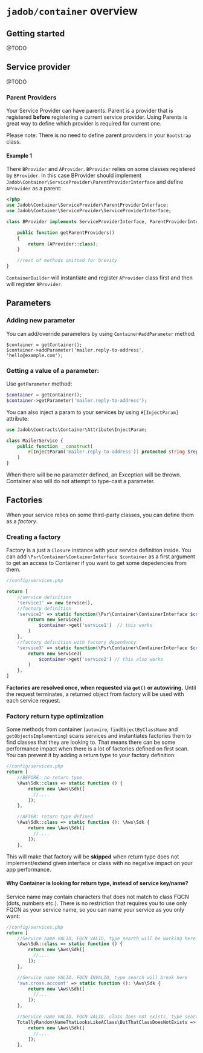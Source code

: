 # `jadob/container` overview

## Getting started

@TODO

## Service provider

@TODO

### Parent Providers

Your Service Provider can have parents. Parent is a provider that is registered **before** registering a current service
provider. Using Parents is great way to define which provider is required for current one.


Please note: There is no need to define parent providers in your ``Bootstrap`` class.


#### Example 1

There ``BProvider`` and ``AProvider``. ``BProvider`` relies on some classes registered by ``BProvider``.  In this case
BProvider should implement ``Jadob\Container\ServiceProvider\ParentProviderInterface`` and define ``AProvider`` as a parent:

````php
<?php
use Jadob\Container\ServiceProvider\ParentProviderInterface;
use Jadob\Container\ServiceProvider\ServiceProviderInterface;

class BProvider implements ServiceProviderInterface, ParentProviderInterface {

    public function getParentProviders()
    {
        return [AProvider::class];
    } 

    //rest of methods omitted for brevity
}

````

``ContainerBuilder`` will instantiate and register ``AProvider`` class first and then will register ``BProvider``.


## Parameters

### Adding new parameter

You can add/override parameters by using `Container#addParameter` method:

````
$container = getContainer();
$container->addParameter('mailer.reply-to-address', 'hello@example.com');
````

### Getting a value of a parameter:

Use `getParameter` method:
````php
$container = getContainer();
$container->getParameter('mailer.reply-to-address');
````

You can also inject a param to your services by using `#[InjectParam]` attribute:

````php
use Jadob\Contracts\Container\Attribute\InjectParam;

class MailerService {
    public function __construct(
        #[InjectParam('mailer.reply-to-address')] protected string $replyToAddress
    )
}
````

When there will be no parameter defined, an Exception will be thrown. Container also will do not attempt to type-cast a parameter.

## Factories

When your service relies on some third-party classes, you can define them as a *factory*.

### Creating a factory

Factory is a just a ``Closure`` instance with your service definition inside. You can add `\Psr\Container\ContainerInterface $container` as a first argument to get an access to
Container if you want to get some depedencies from them.

````php
//config/services.php

return [
    //service definition
    'service1' => new Service(),
    //factory definition
    'service2' => static function(\Psr\Container\ContainerInterface $container) {
        return new Service2(
            $container->get('service1')  // this works
        )
    }, 
    //factory definition with factory dependency
    'service3' => static function(\Psr\Container\ContainerInterface $container) {
        return new Service3(
            $container->get('service2') // this also works
        )
    }, 
]


````

**Factories are resolved once, when requested via `get()` or autowiring.** Until the request terminates, a returned object
from factory will be used with each service request.

### Factory return type optimization

Some methods from container (``autowire``, ``findObjectByClassName`` and ``getObjectsImplementing``) scans services and
instantiates factories them to find classes that they are looking to. That means there can be some performance impact when there is a lot
of factories defined on first scan. You can prevent it by adding a return type to your factory definition:

````php
//config/services.php
return [
    //BEFORE: no return type
    \Aws\Sdk::class => static function () {
        return new \Aws\Sdk([
          //....
        ]);
    }, 

    //AFTER: return type defined
    \Aws\Sdk::class => static function (): \Aws\Sdk {
        return new \Aws\Sdk([
          //....
        ]);
    },
````

This will make that factory will be **skipped** when return type does not implement/extend given 
interface or class with no negative impact on your app performance.

#### Why Container is looking for return type, instead of service key/name?

Service name may contain characters that does not match to class FQCN (dots, numbers etc.). There is no restriction that
requires you to use only FQCN as your service name, so you can name your service as you only want:

````php
//config/services.php
return [
    //Service name VALID, FQCN VALID, type search will be working here
    \Aws\Sdk::class => static function () {
        return new \Aws\Sdk([
          //....
        ]);
    }, 

    //Service name VALID, FQCN INVALID, type search will break here
    'aws.cross.account' => static function (): \Aws\Sdk {
        return new \Aws\Sdk([
          //....
        ]);
    },

    //Service name VALID, FQCN VALID, class does not exists, type search will break
    TotallyRandom\NameThatLooksLikeAClass\ButThatClassDoesNotExists => static function (): \Aws\Sdk {
        return new \Aws\Sdk([
          //....
        ]);
    },
````

